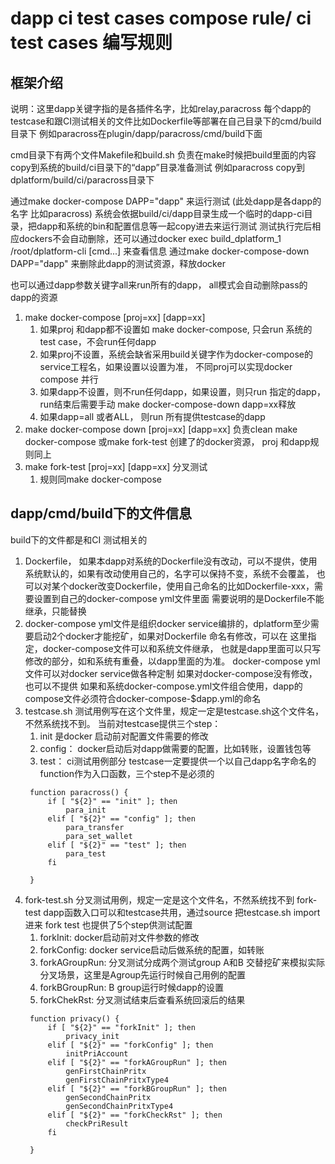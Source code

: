 # dapp ci test cases compose rule/ ci test cases 编写规则

## 框架介绍
说明：这里dapp关键字指的是各插件名字，比如relay,paracross
每个dapp的testcase和跟CI测试相关的文件比如Dockerfile等部署在自己目录下的cmd/build目录下
例如paracross在plugin/dapp/paracross/cmd/build下面

cmd目录下有两个文件Makefile和build.sh 负责在make时候把build里面的内容copy到系统的build/ci目录下的“dapp”目录准备测试
例如paracross copy到dplatform/build/ci/paracross目录下

通过make docker-compose DAPP="dapp" 来运行测试 (此处dapp是各dapp的名字 比如paracross)
系统会依据build/ci/dapp目录生成一个临时的dapp-ci目录，把dapp和系统的bin和配置信息等一起copy进去来运行测试
测试执行完后相应dockers不会自动删除，还可以通过docker exec build_dplatform_1 /root/dplatform-cli [cmd...] 来查看信息
通过make docker-compose-down DAPP="dapp" 来删除此dapp的测试资源，释放docker

也可以通过dapp参数关键字all来run所有的dapp， all模式会自动删除pass的dapp的资源

 1. make docker-compose [proj=xx] [dapp=xx]
    1. 如果proj 和dapp都不设置如 make docker-compose, 只会run 系统的test case，不会run任何dapp
    1. 如果proj不设置，系统会缺省采用build关键字作为docker-compose的service工程名，如果设置以设置为准，
       不同proj可以实现docker compose 并行
    1. 如果dapp不设置，则不run任何dapp，如果设置，则只run 指定的dapp，run结束后需要手动 make docker-compose-down dapp=xx释放
    1. 如果dapp=all 或者ALL， 则run 所有提供testcase的dapp
 1. make docker-compose down [proj=xx] [dapp=xx] 
    负责clean make docker-compose 或make fork-test 创建了的docker资源， proj 和dapp规则同上
 1. make fork-test [proj=xx] [dapp=xx]   分叉测试
    1. 规则同make docker-compose     


## dapp/cmd/build下的文件信息
build下的文件都是和CI 测试相关的
 1. Dockerfile， 如果本dapp对系统的Dockerfile没有改动，可以不提供，使用系统默认的，如果有改动使用自己的，名字可以保持不变，系统不会覆盖，
    也可以对某个docker改变Dockerfile，使用自己命名的比如Dockerfile-xxx，需要设置到自己的docker-compose yml文件里面
    需要说明的是Dockerfile不能继承，只能替换
 1. docker-compose yml文件是组织docker service编排的，dplatform至少需要启动2个docker才能挖矿，如果对Dockerfile 命名有修改，可以在
    这里指定，docker-compose文件可以和系统文件继承， 也就是dapp里面可以只写修改的部分，如和系统有重叠，以dapp里面的为准。
    docker-compose yml文件可以对docker service做各种定制
    如果对docker-compose没有修改，也可以不提供
    如果和系统docker-compose.yml文件组合使用，dapp的compose文件必须符合docker-compose-$dapp.yml的命名    
 1. testcase.sh 测试用例写在这个文件里，规定一定是testcase.sh这个文件名，不然系统找不到。
    当前对testcase提供三个step：
    1. init 是docker 启动前对配置文件需要的修改
    1. config： docker启动后对dapp做需要的配置，比如转账，设置钱包等
    1. test： ci测试用例部分
    testcase一定要提供一个以自己dapp名字命名的function作为入口函数，三个step不是必须的
    ```
     function paracross() {
         if [ "${2}" == "init" ]; then
             para_init
         elif [ "${2}" == "config" ]; then
             para_transfer
             para_set_wallet
         elif [ "${2}" == "test" ]; then
             para_test 
         fi
     
     }
     ```    
 1. fork-test.sh 分叉测试用例，规定一定是这个文件名，不然系统找不到
    fork-test dapp函数入口可以和testcase共用，通过source 把testcase.sh import进来
    fork test 也提供了5个step供测试配置
    1. forkInit: docker启动前对文件参数的修改
    1. forkConfig: docker service启动后做系统的配置，如转账
    1. forkAGroupRun: 分叉测试分成两个测试group A和B 交替挖矿来模拟实际分叉场景，这里是Agroup先运行时候自己用例的配置
    1. forkBGroupRun: B group运行时候dapp的设置
    1. forkChekRst: 分叉测试结束后查看系统回滚后的结果
    ```
     function privacy() {
         if [ "${2}" == "forkInit" ]; then
             privacy_init
         elif [ "${2}" == "forkConfig" ]; then
             initPriAccount
         elif [ "${2}" == "forkAGroupRun" ]; then
             genFirstChainPritx
             genFirstChainPritxType4
         elif [ "${2}" == "forkBGroupRun" ]; then
             genSecondChainPritx
             genSecondChainPritxType4
         elif [ "${2}" == "forkCheckRst" ]; then
             checkPriResult
         fi
    
     }
     ```
 


